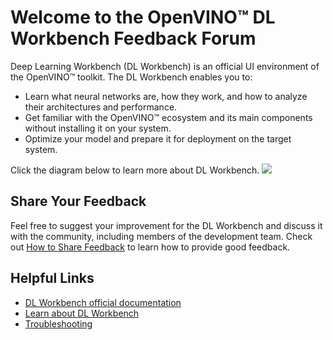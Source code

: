 # Welcome to the OpenVINO™ DL Workbench Feedback Forum

Deep Learning Workbench (DL Workbench) is an official UI environment of the OpenVINO™ toolkit.
The DL Workbench enables you to:

- Learn what neural networks are, how they work, and how to analyze their architectures and performance.
- Get familiar with the OpenVINO™ ecosystem and its main components without installing it on your system.
- Optimize your model and prepare it for deployment on the target system.

Click the diagram below to learn more about DL Workbench. 
![](https://docs.openvinotoolkit.org/2021.3/workflow_1.jpg)

## Share Your Feedback

Feel free to suggest your improvement for the DL Workbench and discuss it with the community, including members of the development team. Check out [How to Share Feedback](https://github.com/openvinotoolkit/workbench_feedback/discussions/5) to learn how to provide good feedback.

## Helpful Links

- [DL Workbench official documentation](https://docs.openvinotoolkit.org/latest/workbench_docs_Workbench_DG_Introduction.html)
- [Learn about DL Workbench](https://github.com/openvinotoolkit/workbench_feedback/discussions/3)
- [Troubleshooting](https://github.com/openvinotoolkit/workbench_feedback/discussions/4)
